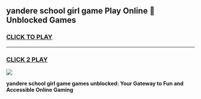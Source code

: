 
## yandere school girl game Play Online 👋 Unblocked Games
<h3>
<a href="https://news.freeplayer.one?title=yandere_school_girl_game&ref=17GH">CLICK TO PLAY</a></h3>
<hr>

<h3>
<a href="https://news.freeplayer.one?title=yandere_school_girl_game&ref=17GH">CLICK 2 PLAY</a>
  
</h3>

<a href="https://news.freeplayer.one?title=yandere_school_girl_game&ref=17GH/"><img src="https://clearcache.store/games.png"></a>


**yandere school girl game games unblocked: Your Gateway to Fun and Accessible Online Gaming**
